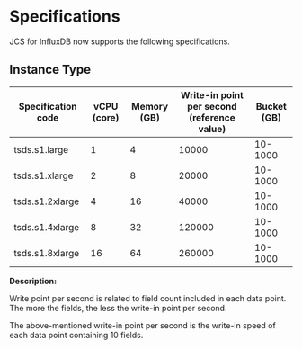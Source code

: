 

# Specifications

JCS for InfluxDB now supports the following specifications.

## Instance Type

| Specification code        | vCPU (core) | Memory (GB) | Write-in point per second (reference value) | Bucket (GB) |
| --------------- | ---------- | ---------- | ---------------------- | -------------- |
| tsds.s1.large   | 1          | 4          | 10000                  | 10-1000        |
| tsds.s1.xlarge  | 2          | 8          | 20000                  | 10-1000        |
| tsds.s1.2xlarge | 4          | 16         | 40000                  | 10-1000        |
| tsds.s1.4xlarge | 8          | 32         | 120000                 | 10-1000        |
| tsds.s1.8xlarge | 16         | 64         | 260000                 | 10-1000        |

**Description:**

Write point per second is related to field count included in each data point. The more the fields, the less the write-in point per second.

The above-mentioned write-in point per second is the write-in speed of each data point containing 10 fields.

